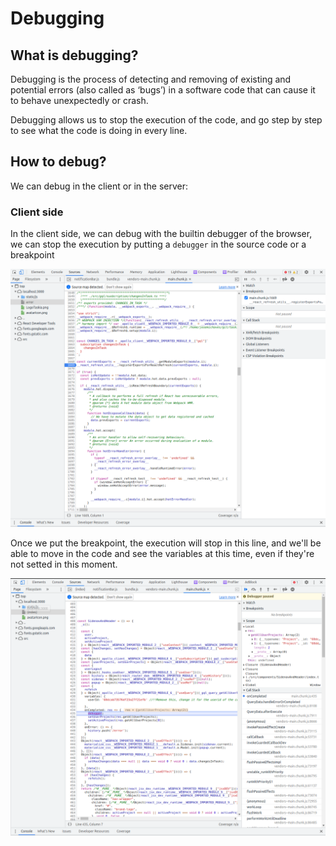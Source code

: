 # Debugging

## What is debugging?

Debugging is the process of detecting and removing of existing and potential errors \(also called as ‘bugs’\) in a software code that can cause it to behave unexpectedly or crash.

Debugging allows us to stop the execution of the code, and go step by step to see what the code is doing in every line.

## How to debug?

We can debug in the client or in the server:

### Client side

In the client side, we can debug with the builtin debugger of the browser, we can stop the execution by putting a `debugger` in the source code or a breakpoint

![Example of a breakpoint](../.gitbook/assets/image%20%2858%29.png)

Once we put the breakpoint, the execution will stop in this line, and we'll be able to move in the code and see the variables at this time, even if they're not setted in this moment.

![Example of a stopped execution](../.gitbook/assets/image%20%2860%29.png)



